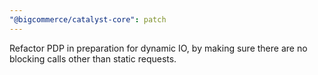 ```yaml
---
"@bigcommerce/catalyst-core": patch
---
```


Refactor PDP in preparation for dynamic IO, by making sure there are no blocking calls other than static requests.
